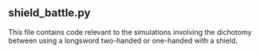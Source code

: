 

## shield_battle.py

This file contains code relevant to the simulations involving the dichotomy between using a longsword two-handed or one-handed with a shield.